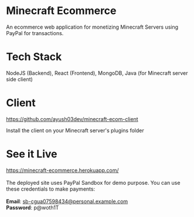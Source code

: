 # Minecraft Ecommerce
An ecommerce web application for monetizing Minecraft Servers using PayPal for transactions.

# Tech Stack
NodeJS (Backend), React (Frontend), MongoDB, Java (for Minecraft server side client)

# Client
https://github.com/ayush03dev/minecraft-ecom-client

Install the client on your Minecraft server's plugins folder

# See it Live
https://minecraft-ecommerce.herokuapp.com/ <br /> <br />
The deployed site uses PayPal Sandbox for demo purpose. You can use these credentials to make payments: <br/> <br/>
**Email**: sb-cgua07598434@personal.example.com <br/>
**Password**: p@woth1T <br/>
